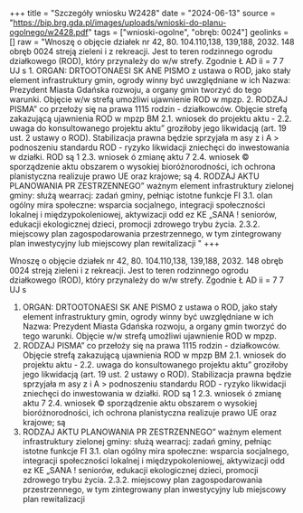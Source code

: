 +++
title = "Szczegóły wniosku W2428"
date = "2024-06-13"
source = "https://bip.brg.gda.pl/images/uploads/wnioski-do-planu-ogolnego/w2428.pdf"
tags = ["wnioski-ogolne", "obręb: 0024"]
geolinks = []
raw = "Wnoszę o objęcie działek nr 42, 80. 104.110,138, 139,188, 2032. 148 obręb 0024 streją zieleni i z rekreacji. Jest to teren rodzinnego ogrodu działkowego (ROD), który przynależy do w/w strefy. Zgodnie Ł AD ii = 7 7 UJ s 1. ORGAN: DRTOOTONAESI SK ANE PISMO z ustawa o ROD, jako stały element infrastruktury gmin, ogrody winny być uwzględniane w ich Nazwa: Prezydent Miasta Gdańska rozwoju, a organy gmin tworzyć do tego warunki. Objęcie w/w strefą umożliwi ujawnienie ROD w mpzp. 2. RODZAJ PISMA” co przełoży się na prawa 1115 rodzin - działkowców. Objęcie strefą zakazującą ujawnienia ROD w mpzp BM 2.1. wniosek do projektu aktu - 2.2. uwaga do konsultowanego projektu aktu” groziłoby jego likwidacją (art. 19 ust. 2 ustawy o ROD). Stabilizacja prawna będzie sprzyjała m asy z i A > podnoszeniu standardu ROD - ryzyko likwidacji zniechęci do inwestowania w działki. ROD są 1 2.3. wniosek ó zmianę aktu 7 2.4. wniosek © sporządzenie aktu obszarem o wysokiej bioróżnorodności, ich ochrona planistyczna realizuje prawo UE oraz krajowe; są 4. RODZAJ AKTU PLANOWANIA PR ZESTRZENNEGO” ważnym element infrastruktury zielonej gminy: służą wearracj: zadań gminy, pełniąc istotne funkcje FI 3.1. olan ogólny mira społeczne: wsparcia socjalnego, integracji społeczności lokalnej i międzypokoleniowej, aktywizacji odd ez KE „SANA ! seniorów, edukacji ekologicznej dzieci, promocji zdrowego trybu życia. 2.3.2. miejscowy plan zagospodarowania przestrzennego, w tym zintegrowany plan inwestycyjny lub miejscowy plan rewitalizacji "
+++

Wnoszę o objęcie działek nr 42, 80. 104.110,138, 139,188, 2032. 148 obręb 0024 streją zieleni i
z rekreacji. Jest to teren rodzinnego ogrodu działkowego (ROD), który przynależy do w/w strefy. Zgodnie
Ł AD ii = 7 7 UJ s
1. ORGAN: DRTOOTONAESI SK ANE PISMO z ustawa o ROD, jako stały element infrastruktury gmin, ogrody winny być uwzględniane w ich
Nazwa: Prezydent Miasta Gdańska rozwoju, a organy gmin tworzyć do tego warunki. Objęcie w/w strefą umożliwi ujawnienie ROD w mpzp.
2. RODZAJ PISMA” co przełoży się na prawa 1115 rodzin - działkowców. Objęcie strefą zakazującą ujawnienia ROD w mpzp
BM 2.1. wniosek do projektu aktu - 2.2. uwaga do konsultowanego projektu aktu” groziłoby jego likwidacją (art. 19 ust. 2 ustawy o ROD). Stabilizacja prawna będzie sprzyjała
m asy z i A > podnoszeniu standardu ROD - ryzyko likwidacji zniechęci do inwestowania w działki. ROD są
1 2.3. wniosek ó zmianę aktu 7 2.4. wniosek © sporządzenie aktu obszarem o wysokiej bioróżnorodności, ich ochrona planistyczna realizuje prawo UE oraz krajowe; są
4. RODZAJ AKTU PLANOWANIA PR ZESTRZENNEGO” ważnym element infrastruktury zielonej gminy: służą wearracj: zadań gminy, pełniąc istotne funkcje
FI 3.1. olan ogólny mira społeczne: wsparcia socjalnego, integracji społeczności lokalnej i międzypokoleniowej, aktywizacji
odd ez KE „SANA ! seniorów, edukacji ekologicznej dzieci, promocji zdrowego trybu życia.
2.3.2. miejscowy plan zagospodarowania przestrzennego, w tym zintegrowany plan inwestycyjny lub
miejscowy plan rewitalizacji 


